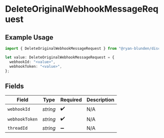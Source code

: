 # DeleteOriginalWebhookMessageRequest

## Example Usage

```typescript
import { DeleteOriginalWebhookMessageRequest } from "@ryan-blunden/discord/models/operations";

let value: DeleteOriginalWebhookMessageRequest = {
  webhookId: "<value>",
  webhookToken: "<value>",
};
```

## Fields

| Field              | Type               | Required           | Description        |
| ------------------ | ------------------ | ------------------ | ------------------ |
| `webhookId`        | *string*           | :heavy_check_mark: | N/A                |
| `webhookToken`     | *string*           | :heavy_check_mark: | N/A                |
| `threadId`         | *string*           | :heavy_minus_sign: | N/A                |